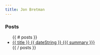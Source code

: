 ```yaml
---
title: Jon Bretman
---
```


### Posts

<ul>
{{ # posts }}
    <li>
        <a href="/{{{ destPath }}}">
            {{ title }} {{ dateString }} {{{ summary }}}
        </a>
    </li>
{{ / posts }}
</ul>